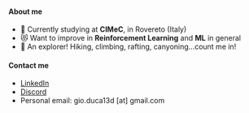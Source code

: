 #### About me
- 🔭 Currently studying at **CIMeC**, in Rovereto (Italy)
- 😻 Want to improve in **Reinforcement Learning** and **ML** in general
- 🗻 An explorer! Hiking, climbing, rafting, canyoning...count me in!

#### Contact me
- [LinkedIn](https://www.linkedin.com/in/giovanniduca13/)
- [Discord](https://discordapp.com/users/r3lativo#4280)
- Personal email: gio.duca13d \[at\] gmail.com
